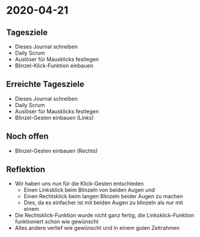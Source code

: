 # 2020-04-21
## Tagesziele
* Dieses Journal schreiben
* Daily Scrum
* Auslöser für Mausklicks festlegen
* Blinzel-Klick-Funktion einbauen
## Erreichte Tagesziele
* Dieses Journal schreiben
* Daily Scrum
* Auslöser für Mausklicks festlegen
* Blinzel-Gesten einbauen (Links)
## Noch offen
* Blinzel-Gesten einbauen (Rechts)
## Reflektion
* Wir haben uns nun für die Klick-Gesten entschieden
    * Einen Linksklick beim Blinzeln von beiden Augen und
    * Einen Rechtsklick beim langen Blinzeln beider Augen zu machen
    * Dies, da es einfacher ist mit beiden Augen zu blinzeln als nur mit einem
* Die Rechtsklick-Funktion wurde nicht ganz fertig, die Linksklick-Funktion funktioniert schon wie gewünscht
* Alles andere verlief wie gewünscht und in einem guten Zeitrahmen